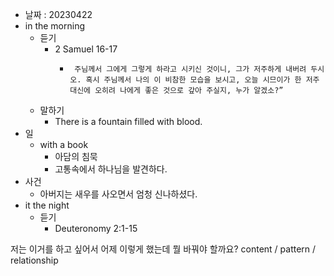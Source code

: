 - 날짜 : 20230422
- in the morning
	- 듣기
		- 2 Samuel 16-17
			-      주님께서 그에게 그렇게 하라고 시키신 것이니, 그가 저주하게 내버려 두시오. 혹시 주님께서 나의 이 비참한 모습을 보시고, 오늘 시므이가 한 저주 대신에 오히려 나에게 좋은 것으로 갚아 주실지, 누가 알겠소?” 
	- 말하기
		- There is a fountain filled with blood.
- 일
	- with a book
		- 아담의 침묵
		- 고통속에서 하나님을 발견하다.
- 사건
	- 아버지는 새우를 사오면서 엄청 신나하셨다. 
- it the night
	- 듣기
		- Deuteronomy 2:1-15






저는 이거를 하고 싶어서 어제 이렇게 했는데 뭘 바꿔야 할까요?
content / pattern / relationship